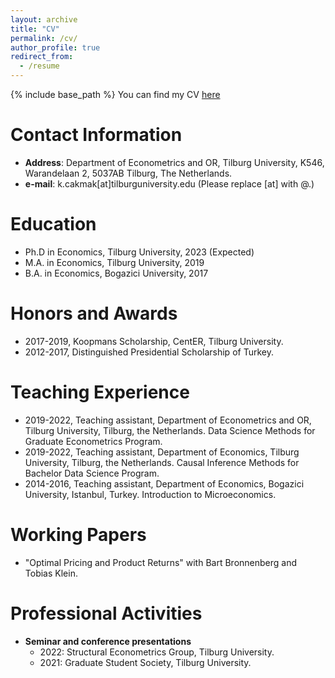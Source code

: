 ```yaml
---
layout: archive
title: "CV"
permalink: /cv/
author_profile: true
redirect_from:
  - /resume
---
```


{% include base_path %}
You can find my CV [here](/files/KadircanCakmakCV.pdf)

Contact Information
======
* **Address**: Department of Econometrics and OR, Tilburg University, K546, Warandelaan 2, 5037AB Tilburg, The Netherlands.
* **e-mail**: k.cakmak[at]tilburguniversity.edu    (Please replace [at] with @.)

Education
======
* Ph.D in Economics, Tilburg University, 2023 (Expected)
* M.A. in Economics, Tilburg University, 2019
* B.A. in Economics, Bogazici University, 2017

Honors and Awards
======
* 2017-2019, Koopmans Scholarship, CentER, Tilburg University.
* 2012-2017, Distinguished Presidential Scholarship of Turkey. 

Teaching Experience
======
* 2019-2022, Teaching assistant, Department of Econometrics and OR, Tilburg University, Tilburg, the Netherlands. Data Science Methods for Graduate Econometrics Program.
* 2019-2022, Teaching assistant, Department of Economics, Tilburg University, Tilburg, the Netherlands. Causal Inference Methods for Bachelor Data Science Program.
* 2014-2016, Teaching assistant, Department of Economics, Bogazici University, Istanbul, Turkey. Introduction to Microeconomics.


Working Papers
======

* "Optimal Pricing and Product Returns" with Bart Bronnenberg and Tobias Klein.  
 

Professional Activities
======
* **Seminar and conference presentations**
  * 2022: Structural Econometrics Group, Tilburg University.
  * 2021: Graduate Student Society, Tilburg University.
